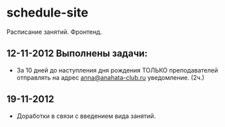 schedule-site
=============

Расписание занятий. Фронтенд.

12-11-2012 Выполнены задачи:
---------------------------
* За 10 дней до наступления дня рождения ТОЛЬКО преподавателей отправлять на адрес anna@anahata-club.ru уведомление. (2ч.)

19-11-2012
----------
* Доработки в связи с введением вида занятий.
